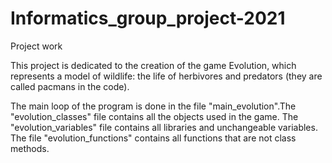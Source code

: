 # Informatics_group_project-2021
Project work

This project is dedicated to the creation of the game Evolution, which represents a model of wildlife: the life of herbivores and predators (they are called pacmans in the code).

The main loop of the program is done in the file "main_evolution".The "evolution_classes" file contains all the objects used in the game. The "evolution_variables" file contains all libraries and unchangeable variables. The file "evolution_functions" contains all functions that are not class methods.